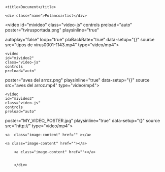 <!DOCTYPE html>
<html lang="en">
<head>
    <meta charset="UTF-8">
    <meta http-equiv="X-UA-Compatible" content="IE=edge">
    <meta name="viewport" content="width=device-width, initial-scale=1.0">
    <link rel="stylesheet" href="polancoartist.css">
    <link rel="stylesheet" href="View.scss">
    <link href="https://vjs.zencdn.net/7.15.4/video-js.css" rel="stylesheet" />
    <link rel="stylesheet" href="normalize.css"> 
 
    <title>Document</title>
</head>
<body >

  <div class="container">
<!--este es tu contador-->

<div class="statistics"></div>
 
  
  
<!--aqui empieza tu pagina-->
 
  <!--perfil--> 
  <div class="perfil"></div>
      <!--Nombre-->      

    <div class="name">Polancoartist</div>
           

<!--Galeria de videos va aqui-->
           


<div class="galeria">   
                
  <video
  id="mivideo"
  class="video-js"
  controls
  preload="auto"
poster="tvirusportada.png"
playsinline="true"

autoplay="false"
loop="true"
plaBackRate="true"
  data-setup="{}"
  source src="tipos de virus0001-1143.mp4" 
  type="video/mp4"></video>




                
    <video
    id="mivideo2"
    class="video-js"
    controls
    preload="auto"
  poster="aves del arroz.png"
  playsinline="true"
    data-setup="{}"
    source src="aves del arroz.mp4" 
    type="video/mp4"></video>
  
    <video
    id="mivideo3"
    class="video-js"
    controls
    preload="auto"
  poster="MY_VIDEO_POSTER.jpg"
  playsinline="true"
    data-setup="{}"
    source src="http://" 
    type="video/mp4"></video>
  
  
  
  
</div>
<!--el codigo de video source-->



<script type="text/javascript"></script>
<script src="polancoartists.js"></script>


<!--galeria publicitaria-->            
   

  <div class="footer">



    <a  class="image-content" href="" ></a>
                                     
    <a class="image-content" href=""></a>
   
        <a class="image-content" href=""></a>
        

        </div>       
           
     
                                     
   
    
     
 </div>


                  
  <!--Graficos estadisticos--> 



                         
                                                       
                          

 </body>
</html>
